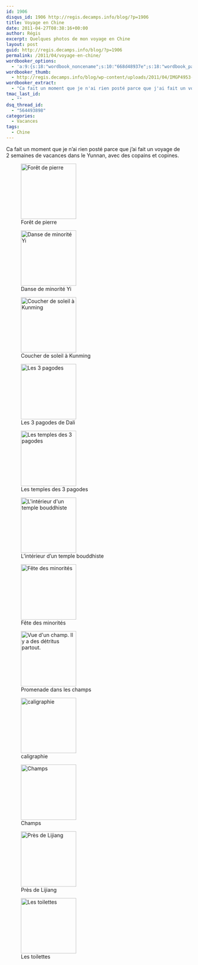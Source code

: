 ```yaml
---
id: 1906
disqus_id: 1906 http://regis.decamps.info/blog/?p=1906
title: Voyage en Chine
date: 2011-04-27T08:38:16+00:00
author: Régis
excerpt: Quelques photos de mon voyage en Chine
layout: post
guid: http://regis.decamps.info/blog/?p=1906
permalink: /2011/04/voyage-en-chine/
wordbooker_options:
  - 'a:9:{s:18:"wordbook_noncename";s:10:"668d48937e";s:18:"wordbook_page_post";s:4:"-100";s:18:"wordbook_orandpage";s:1:"2";s:23:"wordbook_default_author";s:1:"1";s:23:"wordbook_extract_length";s:3:"256";s:19:"wordbook_actionlink";s:3:"300";s:26:"wordbooker_publish_default";s:2:"on";s:18:"wordbook_attribute";s:0:"";s:29:"wordbooker_status_update_text";s:33:"New blog post :  %title% - %link%";}'
wordbooker_thumb:
  - http://regis.decamps.info/blog/wp-content/uploads/2011/04/IMGP4953-150x150.jpg
wordbooker_extract:
  - "Ca fait un moment que je n'ai rien posté parce que j'ai fait un voyage de 2 semaines de vacances dans le Yunnan, avec des copains et copines."
tmac_last_id:
  - ""
dsq_thread_id:
  - "564493898"
categories:
  - Vacances
tags:
  - Chine
---
```

Ca fait un moment que je n’ai rien posté parce que j’ai fait un voyage de 2 semaines de vacances dans le Yunnan, avec des copains et copines.

<div id='gallery-2' class='gallery galleryid-1906 gallery-columns-3 gallery-size-thumbnail'>
  <figure class='gallery-item'> 
  
  <div class='gallery-icon landscape'>
    <a href='http://regis.decamps.info/blog/2011/04/voyage-en-chine/imgp4953/'><img width="150" height="150" src="http://regis.decamps.info/blog/wp-content/uploads/2011/04/IMGP4953-150x150.jpg" class="attachment-thumbnail size-thumbnail" alt="Forêt de pierre" aria-describedby="gallery-2-1907" /></a>
  </div><figcaption class='wp-caption-text gallery-caption' id='gallery-2-1907'> Forêt de pierre </figcaption></figure><figure class='gallery-item'> 
  
  <div class='gallery-icon landscape'>
    <a href='http://regis.decamps.info/blog/2011/04/voyage-en-chine/imgp5000/'><img width="150" height="150" src="http://regis.decamps.info/blog/wp-content/uploads/2011/04/IMGP5000-150x150.jpg" class="attachment-thumbnail size-thumbnail" alt="Danse de minorité Yi" aria-describedby="gallery-2-1911" /></a>
  </div><figcaption class='wp-caption-text gallery-caption' id='gallery-2-1911'> Danse de minorité Yi </figcaption></figure><figure class='gallery-item'> 
  
  <div class='gallery-icon landscape'>
    <a href='http://regis.decamps.info/blog/2011/04/voyage-en-chine/imgp5016-7_hdr/'><img width="150" height="150" src="http://regis.decamps.info/blog/wp-content/uploads/2011/04/IMGP5016-7_hdr-150x150.jpg" class="attachment-thumbnail size-thumbnail" alt="Coucher de soleil à Kunming" aria-describedby="gallery-2-1912" /></a>
  </div><figcaption class='wp-caption-text gallery-caption' id='gallery-2-1912'> Coucher de soleil à Kunming </figcaption></figure><figure class='gallery-item'> 
  
  <div class='gallery-icon landscape'>
    <a href='http://regis.decamps.info/blog/2011/04/voyage-en-chine/imgp5044/'><img width="150" height="150" src="http://regis.decamps.info/blog/wp-content/uploads/2011/04/IMGP5044-150x150.jpg" class="attachment-thumbnail size-thumbnail" alt="Les 3 pagodes" aria-describedby="gallery-2-1913" /></a>
  </div><figcaption class='wp-caption-text gallery-caption' id='gallery-2-1913'> Les 3 pagodes de Dali </figcaption></figure><figure class='gallery-item'> 
  
  <div class='gallery-icon landscape'>
    <a href='http://regis.decamps.info/blog/2011/04/voyage-en-chine/imgp5115/'><img width="150" height="150" src="http://regis.decamps.info/blog/wp-content/uploads/2011/04/IMGP5115-150x150.jpg" class="attachment-thumbnail size-thumbnail" alt="Les temples des 3 pagodes" aria-describedby="gallery-2-1914" /></a>
  </div><figcaption class='wp-caption-text gallery-caption' id='gallery-2-1914'> Les temples des 3 pagodes </figcaption></figure><figure class='gallery-item'> 
  
  <div class='gallery-icon portrait'>
    <a href='http://regis.decamps.info/blog/2011/04/voyage-en-chine/imgp5111/'><img width="150" height="150" src="http://regis.decamps.info/blog/wp-content/uploads/2011/04/IMGP5111-150x150.jpg" class="attachment-thumbnail size-thumbnail" alt="L&#039;intérieur d&#039;un temple bouddhiste" aria-describedby="gallery-2-1915" /></a>
  </div><figcaption class='wp-caption-text gallery-caption' id='gallery-2-1915'> L’intérieur d’un temple bouddhiste </figcaption></figure><figure class='gallery-item'> 
  
  <div class='gallery-icon landscape'>
    <a href='http://regis.decamps.info/blog/2011/04/voyage-en-chine/imgp5290/'><img width="150" height="150" src="http://regis.decamps.info/blog/wp-content/uploads/2011/04/IMGP5290-150x150.jpg" class="attachment-thumbnail size-thumbnail" alt="Fête des minorités" aria-describedby="gallery-2-1916" /></a>
  </div><figcaption class='wp-caption-text gallery-caption' id='gallery-2-1916'> Fête des minorités </figcaption></figure><figure class='gallery-item'> 
  
  <div class='gallery-icon portrait'>
    <a href='http://regis.decamps.info/blog/2011/04/voyage-en-chine/imgp5188/'><img width="150" height="150" src="http://regis.decamps.info/blog/wp-content/uploads/2011/04/IMGP5188-150x150.jpg" class="attachment-thumbnail size-thumbnail" alt="Vue d&#039;un champ. Il y a des détritus partout." aria-describedby="gallery-2-1917" /></a>
  </div><figcaption class='wp-caption-text gallery-caption' id='gallery-2-1917'> Promenade dans les champs </figcaption></figure><figure class='gallery-item'> 
  
  <div class='gallery-icon landscape'>
    <a href='http://regis.decamps.info/blog/2011/04/voyage-en-chine/imgp5173/'><img width="150" height="150" src="http://regis.decamps.info/blog/wp-content/uploads/2011/04/IMGP5173-150x150.jpg" class="attachment-thumbnail size-thumbnail" alt="caligraphie" aria-describedby="gallery-2-1918" /></a>
  </div><figcaption class='wp-caption-text gallery-caption' id='gallery-2-1918'> caligraphie </figcaption></figure><figure class='gallery-item'> 
  
  <div class='gallery-icon landscape'>
    <a href='http://regis.decamps.info/blog/2011/04/voyage-en-chine/imgp5199/'><img width="150" height="150" src="http://regis.decamps.info/blog/wp-content/uploads/2011/04/IMGP5199-150x150.jpg" class="attachment-thumbnail size-thumbnail" alt="Champs" aria-describedby="gallery-2-1919" /></a>
  </div><figcaption class='wp-caption-text gallery-caption' id='gallery-2-1919'> Champs </figcaption></figure><figure class='gallery-item'> 
  
  <div class='gallery-icon portrait'>
    <a href='http://regis.decamps.info/blog/2011/04/voyage-en-chine/imgp5210_hdr/'><img width="150" height="150" src="http://regis.decamps.info/blog/wp-content/uploads/2011/04/IMGP5210_hdr-150x150.jpg" class="attachment-thumbnail size-thumbnail" alt="Près de Lijiang" aria-describedby="gallery-2-1920" /></a>
  </div><figcaption class='wp-caption-text gallery-caption' id='gallery-2-1920'> Près de Lijiang </figcaption></figure><figure class='gallery-item'> 
  
  <div class='gallery-icon landscape'>
    <a href='http://regis.decamps.info/blog/2011/04/voyage-en-chine/imag0210/'><img width="150" height="150" src="http://regis.decamps.info/blog/wp-content/uploads/2011/04/IMAG0210-150x150.jpg" class="attachment-thumbnail size-thumbnail" alt="Les toilettes" aria-describedby="gallery-2-1923" /></a>
  </div><figcaption class='wp-caption-text gallery-caption' id='gallery-2-1923'> Les toilettes </figcaption></figure>
</div>
